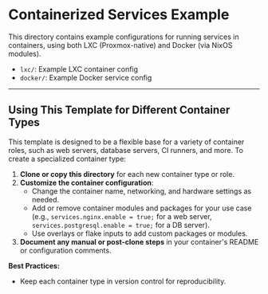 # Containerized Services Example

This directory contains example configurations for running services in containers, using both LXC (Proxmox-native) and Docker (via NixOS modules).

- `lxc/`: Example LXC container config
- `docker/`: Example Docker service config

---

## Using This Template for Different Container Types

This template is designed to be a flexible base for a variety of container roles, such as web servers, database servers, CI runners, and more. To create a specialized container type:

1. **Clone or copy this directory** for each new container type or role.
2. **Customize the container configuration**:
   - Change the container name, networking, and hardware settings as needed.
   - Add or remove container modules and packages for your use case (e.g., `services.nginx.enable = true;` for a web server, `services.postgresql.enable = true;` for a DB server).
   - Use overlays or flake inputs to add custom packages or modules.
3. **Document any manual or post-clone steps** in your container's README or configuration comments.

**Best Practices:**

- Keep each container type in version control for reproducibility.

